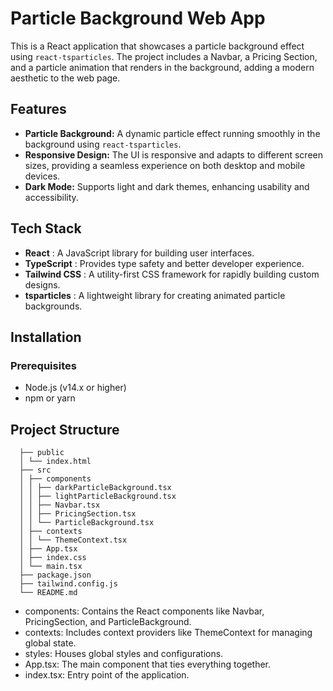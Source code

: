 # Particle Background Web App

This is a React application that showcases a particle background effect using `react-tsparticles`. The project includes a Navbar, a Pricing Section, and a particle animation that renders in the background, adding a modern aesthetic to the web page.

## Features

- **Particle Background:** A dynamic particle effect running smoothly in the background using `react-tsparticles`.
- **Responsive Design:** The UI is responsive and adapts to different screen sizes, providing a seamless experience on both desktop and mobile devices.
- **Dark Mode:** Supports light and dark themes, enhancing usability and accessibility.

## Tech Stack

- **React** : A JavaScript library for building user interfaces.
- **TypeScript** : Provides type safety and better developer experience.
- **Tailwind CSS** : A utility-first CSS framework for rapidly building custom designs.
- **tsparticles** : A lightweight library for creating animated particle backgrounds.

## Installation

### Prerequisites

- Node.js (v14.x or higher)
- npm or yarn

## Project Structure

```
  ├── public
  │ └── index.html
  ├── src
  │ ├── components
  │ │ ├── darkParticleBackground.tsx
  │ │ ├── lightParticleBackground.tsx
  │ │ ├── Navbar.tsx
  │ │ ├── PricingSection.tsx
  │ │ └── ParticleBackground.tsx
  │ ├── contexts
  │ │ └── ThemeContext.tsx
  │ ├── App.tsx
  │ ├── index.css
  │ └── main.tsx
  ├── package.json
  ├── tailwind.config.js
  └── README.md
```

- components: Contains the React components like Navbar, PricingSection, and ParticleBackground.
- contexts: Includes context providers like ThemeContext for managing global state.
- styles: Houses global styles and configurations.
- App.tsx: The main component that ties everything together.
- index.tsx: Entry point of the application.
